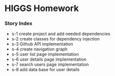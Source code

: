 # HIGGS Homework

### Story Index
* s-1 create project and add needed dependencies
* s-2 create classes for dependency injection
* s-3 Github API implementation
* s-4 create navigation graph
* s-5 user list page implementation
* s-6 user details page implementation
* s-7 search users page implementation
* s-8 add data base for user details